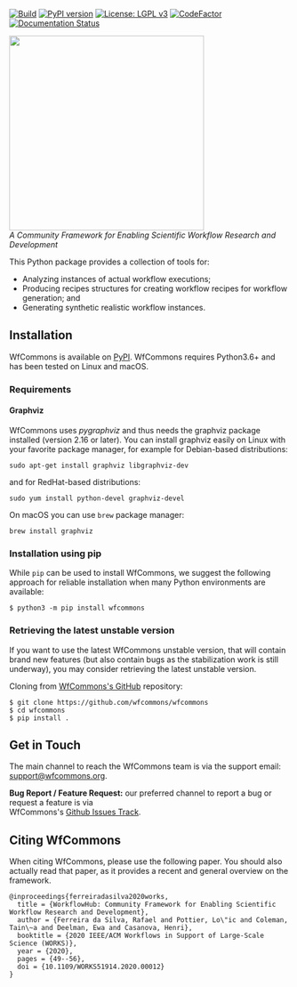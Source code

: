 [![Build][build-badge]][build-link]
[![PyPI version][pypi-badge]][pypi-link]
[![License: LGPL v3][license-badge]](LICENSE)
[![CodeFactor][codefactor-badge]][codefactor-link]
[![Documentation Status][rtd-badge]][rtd-link]

<a href="https://wfcommons.org" target="_blank"><img src="docs/source/images/wfcommons-horizontal.png" width="350" /></a>
<br/>_A Community Framework for Enabling Scientific Workflow Research and Development_

This Python package provides a collection of tools for:

- Analyzing instances of actual workflow executions;
- Producing recipes structures for creating workflow recipes for workflow generation; and
- Generating synthetic realistic workflow instances.

## Installation

WfCommons is available on [PyPI](https://pypi.org/project/wfcommons).
WfCommons requires Python3.6+ and has been tested on Linux and macOS.

### Requirements

#### Graphviz
WfCommons uses _pygraphviz_ and thus needs the graphviz package installed (version 2.16 or later).
You can install graphviz easily on Linux with your favorite package manager,
for example for Debian-based distributions:
```
sudo apt-get install graphviz libgraphviz-dev
```
and for RedHat-based distributions:
```
sudo yum install python-devel graphviz-devel
```

On macOS you can use `brew` package manager:
```
brew install graphviz
```

### Installation using pip

While `pip` can be used to install WfCommons, we suggest the following
approach for reliable installation when many Python environments are available:

```
$ python3 -m pip install wfcommons
```

### Retrieving the latest unstable version

If you want to use the latest WfCommons unstable version, that will contain
brand new features (but also contain bugs as the stabilization work is still
underway), you may consider retrieving the latest unstable version.

Cloning from [WfCommons's GitHub](https://github.com/wfcommons/wfcommons)
repository:

```
$ git clone https://github.com/wfcommons/wfcommons
$ cd wfcommons
$ pip install .
```

## Get in Touch

The main channel to reach the WfCommons team is via the support email: 
[support@wfcommons.org](mailto:support@wfcommons.org).

**Bug Report / Feature Request:** our preferred channel to report a bug or request a feature is via  
WfCommons's [Github Issues Track](https://github.com/wfcommons/wfcommons/issues).


## Citing WfCommons
When citing WfCommons, please use the following paper. You should also actually read 
that paper, as it provides a recent and general overview on the framework.

```
@inproceedings{ferreiradasilva2020works,
  title = {WorkflowHub: Community Framework for Enabling Scientific Workflow Research and Development},
  author = {Ferreira da Silva, Rafael and Pottier, Lo\"ic and Coleman, Tain\~a and Deelman, Ewa and Casanova, Henri},
  booktitle = {2020 IEEE/ACM Workflows in Support of Large-Scale Science (WORKS)},
  year = {2020},
  pages = {49--56},
  doi = {10.1109/WORKS51914.2020.00012}
}
```

[build-badge]:         https://github.com/wfcommons/wfcommons/workflows/Build/badge.svg
[build-link]:          https://github.com/wfcommons/wfcommons/actions
[pypi-badge]:          https://badge.fury.io/py/wfcommons.svg
[pypi-link]:           https://badge.fury.io/py/wfcommons
[license-badge]:       https://img.shields.io/badge/License-LGPL%20v3-blue.svg
[codefactor-badge]:    https://www.codefactor.io/repository/github/wfcommons/wfcommons/badge
[codefactor-link]:     https://www.codefactor.io/repository/github/wfcommons/wfcommons
[rtd-badge]:           https://readthedocs.org/projects/wfcommons/badge/?version=latest
[rtd-link]:            https://wfcommons.readthedocs.io/en/latest/?badge=latest

